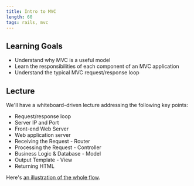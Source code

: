```yaml
---
title: Intro to MVC
length: 60
tags: rails, mvc
---
```


## Learning Goals

* Understand why MVC is a useful model
* Learn the responsibilities of each component of an MVC application
* Understand the typical MVC request/response loop

## Lecture

We'll have a whiteboard-driven lecture addressing the following key points:

* Request/response loop
* Server IP and Port
* Front-end Web Server
* Web application server
* Receiving the Request - Router
* Processing the Request - Controller
* Business Logic & Database - Model
* Output Template - View
* Returning HTML

Here's [an illustration of the whole flow](http://tutorials.jumpstartlab.com/images/rails_mvc.png).
